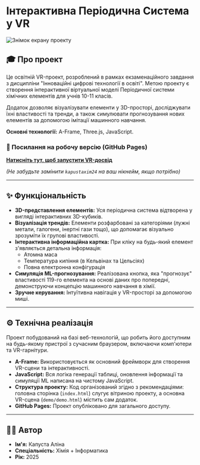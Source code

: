 # Інтерактивна Періодична Система у VR

![Знімок екрану проекту](https://i.ibb.co/L5hY6t4/vr-periodic-table-preview.png)

## 🎓 Про проект

Це освітній VR-проект, розроблений в рамках екзаменаційного завдання з дисципліни "Інноваційні цифрові технології в освіті". Метою проекту є створення інтерактивної віртуальної моделі Періодичної системи хімічних елементів для учнів 10-11 класів.

Додаток дозволяє візуалізувати елементи у 3D-просторі, досліджувати їхні властивості та тренди, а також симулювати прогнозування нових елементів за допомогою імітації машинного навчання.

**Основні технології:** A-Frame, Three.js, JavaScript.

### 🚀 Посилання на робочу версію (GitHub Pages)

**[Натисніть тут, щоб запустити VR-досвід](https://kapustaxim24.github.io/vr-periodic-table/)**

*(Не забудьте замінити `kapustaxim24` на ваш нікнейм, якщо потрібно)*

---

## ✨ Функціональність

*   **3D-представлення елементів:** Уся періодична система відтворена у вигляді інтерактивних 3D-кубиків.
*   **Візуалізація трендів:** Елементи розфарбовані за категоріями (лужні метали, галогени, інертні гази тощо), що допомагає візуально зрозуміти їх групові властивості.
*   **Інтерактивна інформаційна картка:** При кліку на будь-який елемент з'являється детальна інформація:
    *   Атомна маса
    *   Температура кипіння (в Кельвінах та Цельсіях)
    *   Повна електронна конфігурація
*   **Симуляція ML-прогнозування:** Реалізована кнопка, яка "прогнозує" властивості 119-го елемента на основі даних про попередні, демонструючи концепцію машинного навчання в хімії.
*   **Зручне керування:** Інтуїтивна навігація у VR-просторі за допомогою миші.

---

## ⚙️ Технічна реалізація

Проект побудований на базі веб-технологій, що робить його доступним на будь-якому пристрої з сучасним браузером, включаючи комп'ютери та VR-гарнітури.

*   **A-Frame:** Використовується як основний фреймворк для створення VR-сцени та інтерактивності.
*   **JavaScript:** Вся логіка генерації таблиці, оновлення інформації та симуляції ML написана на чистому JavaScript.
*   **Структура проекту:** Код організований згідно з рекомендаціями: головна сторінка (`index.html`) слугує вітриною проекту, а основна VR-сцена (`demo/demo.html`) містить сам додаток.
*   **GitHub Pages:** Проект опубліковано для загального доступу.

---

## 👨‍🎓 Автор

*   **Ім'я:** Капуста Аліна
*   **Спеціальність:** Хімія + Інформатика
*   **Рік:** 2025
